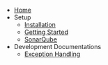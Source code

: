 - [Home](/)
- Setup
  - [Installation](installation.md)
  - [Getting Started](started.md)
  - [SonarQube](sonar.md)
- Development Documentations
  - [Exception Handling](exception.md)
